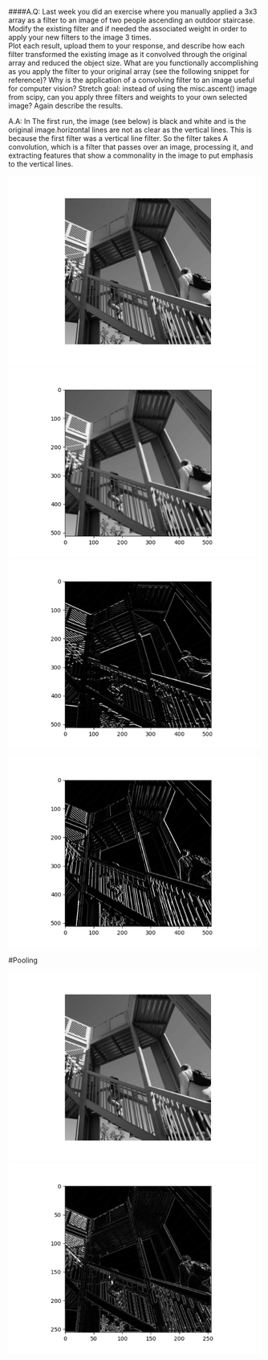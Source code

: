 ####A.Q: Last week you did an exercise where you manually applied a 3x3 array as a filter to an 
image of two people ascending an outdoor staircase.  Modify the existing filter and if 
needed the associated weight in order to apply your new filters to the image 3 times.  
Plot each result, upload them to your response, and describe how each filter 
transformed the existing image as it convolved through the original array and reduced 
the object size.  What are you functionally accomplishing as you apply the filter to your 
original array (see the following snippet for reference)?  Why is the application of a 
convolving filter to an image useful for computer vision?  Stretch goal: instead of using 
the misc.ascent() image from scipy, can you apply three filters and weights to your own 
selected image?  Again describe the results.

A.A: In The first run, the image (see below) is black and white and is the original image.horizontal lines are not as clear as the vertical lines. This is because the first filter was a vertical line filter. So the filter takes A convolution, which  is a filter that passes over an image, processing it, and extracting features that show a commonality in the image to put emphasis to the vertical lines.     



![Pic_1](https://github.com/Acejv21/Ace_Code/blob/master/Pic_1.png?raw=true)
![Pic_Blur](https://github.com/Acejv21/Ace_Code/blob/master/Pic_Blur.png)
![Pic_Horiz](https://github.com/Acejv21/Ace_Code/blob/master/Pic_Horiz.png)

![Pic_Virt](https://github.com/Acejv21/Ace_Code/blob/master/Pic_Virt.png?raw=true)

#Pooling

![Pic_1](https://github.com/Acejv21/Ace_Code/blob/master/Pic_1.png?raw=true)   ![Pic_Pool3](https://github.com/Acejv21/Ace_Code/blob/master/Pic_Pool3.png?raw=true)


